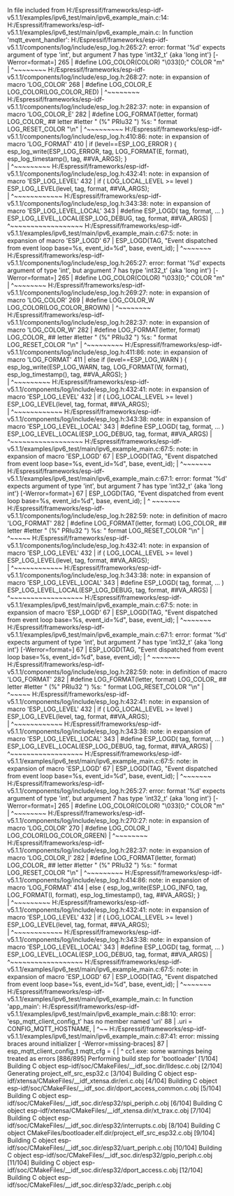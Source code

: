 In file included from H:/Espressif/frameworks/esp-idf-v5.1.1/examples/ipv6_test/main/ipv6_example_main.c:14:
H:/Espressif/frameworks/esp-idf-v5.1.1/examples/ipv6_test/main/ipv6_example_main.c: In function 'mqtt_event_handler':
H:/Espressif/frameworks/esp-idf-v5.1.1/components/log/include/esp_log.h:265:27: error: format '%d' expects argument of type 'int', but argument 7 has type 'int32_t' {aka 'long int'} [-Werror=format=]
265 | #define LOG_COLOR(COLOR) "\033[0;" COLOR "m"
| ^~~~~~~~~
H:/Espressif/frameworks/esp-idf-v5.1.1/components/log/include/esp_log.h:268:27: note: in expansion of macro 'LOG_COLOR'
268 | #define LOG_COLOR_E LOG_COLOR(LOG_COLOR_RED)
| ^~~~~~~~~
H:/Espressif/frameworks/esp-idf-v5.1.1/components/log/include/esp_log.h:282:37: note: in expansion of macro 'LOG_COLOR_E'
282 | #define LOG_FORMAT(letter, format) LOG_COLOR_ ## letter #letter " (%" PRIu32 ") %s: " format LOG_RESET_COLOR "\n"
| ^~~~~~~~~~
H:/Espressif/frameworks/esp-idf-v5.1.1/components/log/include/esp_log.h:410:86: note: in expansion of macro 'LOG_FORMAT'
410 | if (level==ESP_LOG_ERROR ) { esp_log_write(ESP_LOG_ERROR, tag, LOG_FORMAT(E, format), esp_log_timestamp(), tag, ##VA_ARGS); } \
| ^~~~~~~~~~
H:/Espressif/frameworks/esp-idf-v5.1.1/components/log/include/esp_log.h:432:41: note: in expansion of macro 'ESP_LOG_LEVEL'
432 | if ( LOG_LOCAL_LEVEL >= level ) ESP_LOG_LEVEL(level, tag, format, ##VA_ARGS); \
| ^~~~~~~~~~~~~
H:/Espressif/frameworks/esp-idf-v5.1.1/components/log/include/esp_log.h:343:38: note: in expansion of macro 'ESP_LOG_LEVEL_LOCAL'
343 | #define ESP_LOGD( tag, format, ... ) ESP_LOG_LEVEL_LOCAL(ESP_LOG_DEBUG, tag, format, ##VA_ARGS)
| ^~~~~~~~~~~~~~~~~~~
H:/Espressif/frameworks/esp-idf-v5.1.1/examples/ipv6_test/main/ipv6_example_main.c:67:5: note: in expansion of macro 'ESP_LOGD'
67 | ESP_LOGD(TAG, "Event dispatched from event loop base=%s, event_id=%d", base, event_id);
| ^~~~~~~~
H:/Espressif/frameworks/esp-idf-v5.1.1/components/log/include/esp_log.h:265:27: error: format '%d' expects argument of type 'int', but argument 7 has type 'int32_t' {aka 'long int'} [-Werror=format=]
265 | #define LOG_COLOR(COLOR) "\033[0;" COLOR "m"
| ^~~~~~~~~
H:/Espressif/frameworks/esp-idf-v5.1.1/components/log/include/esp_log.h:269:27: note: in expansion of macro 'LOG_COLOR'
269 | #define LOG_COLOR_W LOG_COLOR(LOG_COLOR_BROWN)
| ^~~~~~~~~
H:/Espressif/frameworks/esp-idf-v5.1.1/components/log/include/esp_log.h:282:37: note: in expansion of macro 'LOG_COLOR_W'
282 | #define LOG_FORMAT(letter, format) LOG_COLOR_ ## letter #letter " (%" PRIu32 ") %s: " format LOG_RESET_COLOR "\n"
| ^~~~~~~~~~
H:/Espressif/frameworks/esp-idf-v5.1.1/components/log/include/esp_log.h:411:86: note: in expansion of macro 'LOG_FORMAT'
411 | else if (level==ESP_LOG_WARN ) { esp_log_write(ESP_LOG_WARN, tag, LOG_FORMAT(W, format), esp_log_timestamp(), tag, ##VA_ARGS); } \
| ^~~~~~~~~~
H:/Espressif/frameworks/esp-idf-v5.1.1/components/log/include/esp_log.h:432:41: note: in expansion of macro 'ESP_LOG_LEVEL'
432 | if ( LOG_LOCAL_LEVEL >= level ) ESP_LOG_LEVEL(level, tag, format, ##VA_ARGS); \
| ^~~~~~~~~~~~~
H:/Espressif/frameworks/esp-idf-v5.1.1/components/log/include/esp_log.h:343:38: note: in expansion of macro 'ESP_LOG_LEVEL_LOCAL'
343 | #define ESP_LOGD( tag, format, ... ) ESP_LOG_LEVEL_LOCAL(ESP_LOG_DEBUG, tag, format, ##VA_ARGS)
| ^~~~~~~~~~~~~~~~~~~
H:/Espressif/frameworks/esp-idf-v5.1.1/examples/ipv6_test/main/ipv6_example_main.c:67:5: note: in expansion of macro 'ESP_LOGD'
67 | ESP_LOGD(TAG, "Event dispatched from event loop base=%s, event_id=%d", base, event_id);
| ^~~~~~~~
H:/Espressif/frameworks/esp-idf-v5.1.1/examples/ipv6_test/main/ipv6_example_main.c:67:1: error: format '%d' expects argument of type 'int', but argument 7 has type 'int32_t' {aka 'long int'} [-Werror=format=]
67 | ESP_LOGD(TAG, "Event dispatched from event loop base=%s, event_id=%d", base, event_id);
| ^ ~~~~~~~
H:/Espressif/frameworks/esp-idf-v5.1.1/components/log/include/esp_log.h:282:59: note: in definition of macro 'LOG_FORMAT'
282 | #define LOG_FORMAT(letter, format) LOG_COLOR_ ## letter #letter " (%" PRIu32 ") %s: " format LOG_RESET_COLOR "\n"
| ^~~~~~
H:/Espressif/frameworks/esp-idf-v5.1.1/components/log/include/esp_log.h:432:41: note: in expansion of macro 'ESP_LOG_LEVEL'
432 | if ( LOG_LOCAL_LEVEL >= level ) ESP_LOG_LEVEL(level, tag, format, ##VA_ARGS); \
| ^~~~~~~~~~~~~
H:/Espressif/frameworks/esp-idf-v5.1.1/components/log/include/esp_log.h:343:38: note: in expansion of macro 'ESP_LOG_LEVEL_LOCAL'
343 | #define ESP_LOGD( tag, format, ... ) ESP_LOG_LEVEL_LOCAL(ESP_LOG_DEBUG, tag, format, ##VA_ARGS)
| ^~~~~~~~~~~~~~~~~~~
H:/Espressif/frameworks/esp-idf-v5.1.1/examples/ipv6_test/main/ipv6_example_main.c:67:5: note: in expansion of macro 'ESP_LOGD'
67 | ESP_LOGD(TAG, "Event dispatched from event loop base=%s, event_id=%d", base, event_id);
| ^~~~~~~~
H:/Espressif/frameworks/esp-idf-v5.1.1/examples/ipv6_test/main/ipv6_example_main.c:67:1: error: format '%d' expects argument of type 'int', but argument 7 has type 'int32_t' {aka 'long int'} [-Werror=format=]
67 | ESP_LOGD(TAG, "Event dispatched from event loop base=%s, event_id=%d", base, event_id);
| ^ ~~~~~~~
H:/Espressif/frameworks/esp-idf-v5.1.1/components/log/include/esp_log.h:282:59: note: in definition of macro 'LOG_FORMAT'
282 | #define LOG_FORMAT(letter, format) LOG_COLOR_ ## letter #letter " (%" PRIu32 ") %s: " format LOG_RESET_COLOR "\n"
| ^~~~~~
H:/Espressif/frameworks/esp-idf-v5.1.1/components/log/include/esp_log.h:432:41: note: in expansion of macro 'ESP_LOG_LEVEL'
432 | if ( LOG_LOCAL_LEVEL >= level ) ESP_LOG_LEVEL(level, tag, format, ##VA_ARGS); \
| ^~~~~~~~~~~~~
H:/Espressif/frameworks/esp-idf-v5.1.1/components/log/include/esp_log.h:343:38: note: in expansion of macro 'ESP_LOG_LEVEL_LOCAL'
343 | #define ESP_LOGD( tag, format, ... ) ESP_LOG_LEVEL_LOCAL(ESP_LOG_DEBUG, tag, format, ##VA_ARGS)
| ^~~~~~~~~~~~~~~~~~~
H:/Espressif/frameworks/esp-idf-v5.1.1/examples/ipv6_test/main/ipv6_example_main.c:67:5: note: in expansion of macro 'ESP_LOGD'
67 | ESP_LOGD(TAG, "Event dispatched from event loop base=%s, event_id=%d", base, event_id);
| ^~~~~~~~
H:/Espressif/frameworks/esp-idf-v5.1.1/components/log/include/esp_log.h:265:27: error: format '%d' expects argument of type 'int', but argument 7 has type 'int32_t' {aka 'long int'} [-Werror=format=]
265 | #define LOG_COLOR(COLOR) "\033[0;" COLOR "m"
| ^~~~~~~~~
H:/Espressif/frameworks/esp-idf-v5.1.1/components/log/include/esp_log.h:270:27: note: in expansion of macro 'LOG_COLOR'
270 | #define LOG_COLOR_I LOG_COLOR(LOG_COLOR_GREEN)
| ^~~~~~~~~
H:/Espressif/frameworks/esp-idf-v5.1.1/components/log/include/esp_log.h:282:37: note: in expansion of macro 'LOG_COLOR_I'
282 | #define LOG_FORMAT(letter, format) LOG_COLOR_ ## letter #letter " (%" PRIu32 ") %s: " format LOG_RESET_COLOR "\n"
| ^~~~~~~~~~
H:/Espressif/frameworks/esp-idf-v5.1.1/components/log/include/esp_log.h:414:86: note: in expansion of macro 'LOG_FORMAT'
414 | else { esp_log_write(ESP_LOG_INFO, tag, LOG_FORMAT(I, format), esp_log_timestamp(), tag, ##VA_ARGS); } \
| ^~~~~~~~~~
H:/Espressif/frameworks/esp-idf-v5.1.1/components/log/include/esp_log.h:432:41: note: in expansion of macro 'ESP_LOG_LEVEL'
432 | if ( LOG_LOCAL_LEVEL >= level ) ESP_LOG_LEVEL(level, tag, format, ##VA_ARGS); \
| ^~~~~~~~~~~~~
H:/Espressif/frameworks/esp-idf-v5.1.1/components/log/include/esp_log.h:343:38: note: in expansion of macro 'ESP_LOG_LEVEL_LOCAL'
343 | #define ESP_LOGD( tag, format, ... ) ESP_LOG_LEVEL_LOCAL(ESP_LOG_DEBUG, tag, format, ##VA_ARGS)
| ^~~~~~~~~~~~~~~~~~~
H:/Espressif/frameworks/esp-idf-v5.1.1/examples/ipv6_test/main/ipv6_example_main.c:67:5: note: in expansion of macro 'ESP_LOGD'
67 | ESP_LOGD(TAG, "Event dispatched from event loop base=%s, event_id=%d", base, event_id);
| ^~~~~~~~
H:/Espressif/frameworks/esp-idf-v5.1.1/examples/ipv6_test/main/ipv6_example_main.c: In function 'app_main':
H:/Espressif/frameworks/esp-idf-v5.1.1/examples/ipv6_test/main/ipv6_example_main.c:88:10: error: 'esp_mqtt_client_config_t' has no member named 'uri'
88 | .uri = CONFIG_MQTT_HOSTNAME,
| ^~~
H:/Espressif/frameworks/esp-idf-v5.1.1/examples/ipv6_test/main/ipv6_example_main.c:87:41: error: missing braces around initializer [ -Werror=missing-braces]
87 | esp_mqtt_client_config_t mqtt_cfg = {
| ^
cc1.exe: some warnings being treated as errors
[886/895] Performing build step for 'bootloader'
[1/104] Building C object esp-idf/soc/CMakeFiles/__idf_soc.dir/lldesc.c.obj
[2/104] Generating project_elf_src_esp32.c
[3/104] Building C object esp-idf/xtensa/CMakeFiles/__idf_xtensa.dir/eri.c.obj
[4/104] Building C object esp-idf/soc/CMakeFiles/__idf_soc.dir/dport_access_common.c.obj
[5/104] Building C object esp-idf/soc/CMakeFiles/__idf_soc.dir/esp32/spi_periph.c.obj
[6/104] Building C object esp-idf/xtensa/CMakeFiles/__idf_xtensa.dir/xt_trax.c.obj
[7/104] Building C object esp-idf/soc/CMakeFiles/__idf_soc.dir/esp32/interrupts.c.obj
[8/104] Building C object CMakeFiles/bootloader.elf.dir/project_elf_src_esp32.c.obj
[9/104] Building C object esp-idf/soc/CMakeFiles/__idf_soc.dir/esp32/uart_periph.c.obj
[10/104] Building C object esp-idf/soc/CMakeFiles/__idf_soc.dir/esp32/gpio_periph.c.obj
[11/104] Building C object esp-idf/soc/CMakeFiles/__idf_soc.dir/esp32/dport_access.c.obj
[12/104] Building C object esp-idf/soc/CMakeFiles/__idf_soc.dir/esp32/adc_periph.c.obj
